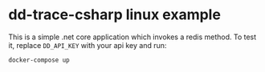 # dd-trace-csharp linux example

This is a simple .net core application which invokes a redis method. To test it, replace `DD_API_KEY` with your api key and run:

```bash
docker-compose up
```